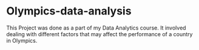 # Olympics-data-analysis
This Project was done as a part of my Data Analytics course. It involved dealing with different factors that may affect the performance of a country in Olympics. 
